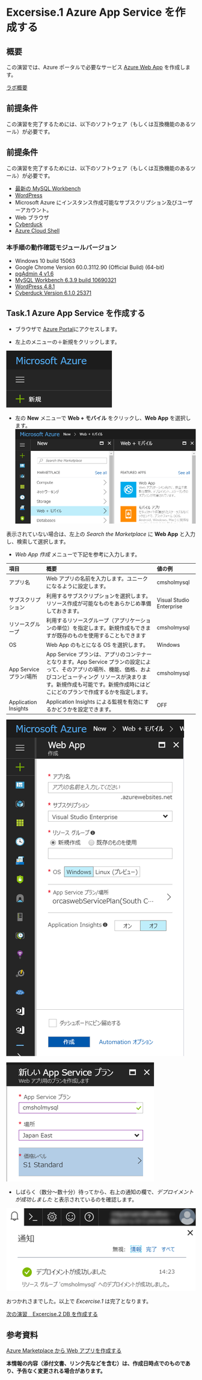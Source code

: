 # Excersise.1 Azure App Service を作成する

## 概要
この演習では、Azure ポータルで必要なサービス [Azure Web App](https://azure.microsoft.com/ja-jp/services/app-service/web/) を作成します。

[ラボ概要](../README.md)

## 前提条件
この演習を完了するためには、以下のソフトウェア（もしくは互換機能のあるツール）が必要です。

## 前提条件
この演習を完了するためには、以下のソフトウェア（もしくは互換機能のあるツール）が必要です。

* [最新の MySQL Workbench](https://dev.mysql.com/downloads/workbench/)
* [WordPress](https://wordpress.org/download/)
* Microsoft Azure にインスタンス作成可能なサブスクリプション及びユーザーアカウント。
* Web ブラウザ
* [Cyberduck](https://cyberduck.io/)
* [Azure Cloud Shell](https://docs.microsoft.com/ja-jp/azure/cloud-shell/overview)

### 本手順の動作確認モジュールバージョン
* Windows 10 build 15063
* Google Chrome Version 60.0.3112.90 (Official Build) (64-bit)
* [pgAdmin 4 v1.6](https://www.postgresql.org/ftp/pgadmin/pgadmin4/v1.6/windows/)
* [MySQL Workbench 6.3.9 build 10690321](https://dev.mysql.com/downloads/workbench/)
* [WordPress 4.8.1](https://wordpress.org/download/)
* [Cyberduck Version 6.1.0 25371](https://cyberduck.io/)


## Task.1 Azure App Service を作成する
- ブラウザで [Azure Portal](http://portal.azure.com/)にアクセスします。

- 左上のメニューの＋新規をクリックします。

![Ex1-1](./Picture/Ex1-1.png)

- 左の __New__ メニューで __Web + モバイル__ をクリックし、__Web App__ を選択します。
![Ex1-2](./Picture/Ex1-2.png)

表示されていない場合は、左上の _Search the Marketplace_ に __Web App__ と入力し、検索して選択します。

- _Web App 作成_ メニューで下記を参考に入力します。

| 項目 | 概要 | 値の例 |
|:---------------------|:------------|:-------------|
| アプリ名              | Web アプリの名前を入力します。ユニークになるように設定します。 | cmsholmysql |
| サブスクリプション     | 利用するサブスクリプションを選択します。リソース作成が可能なものをあらかじめ準備しておきます。                       | Visual Studio Enterprise       |
| リソースグループ       | 利用するリソースグループ（アプリケーションの単位）を指定します。新規作成もできますが既存のものを使用することもできます | cmsholmysql   |
| OS                   | Web App のもとになる OS を選択します。      | Windows       |
| App Service プラン/場所 | App Service プランは、アプリのコンテナーとなります。App Service プランの設定によって、そのアプリの場所、機能、価格、およびコンピューティング リソースが決まります。新規作成も可能です。新規作成時にはどこにどのプランで作成するかを指定します。      | cmsholmysql |
| Application Insights | Application Insights による監視を有効にするかどうかを設定できます。 | OFF |

![Ex1-3](./Picture/Ex1-3.png)

![Ex1-4](./Picture/Ex1-4.png)


- しばらく（数分～数十分）待ってから、右上の通知の欄で、_デプロイメントが成功しました_ と表示されているのを確認します。

![Ex1-5](./Picture/Ex1-5.png)

おつかれさまでした。以上で _Excercise.1_ は完了となります。

[次の演習　Excercise.2 DB を作成する](./Excercise2-CreateDB.md)

## 参考資料 
[Azure Marketplace から Web アプリを作成する](https://docs.microsoft.com/ja-jp/azure/app-service-web/app-service-web-create-web-app-from-marketplace)

__本情報の内容（添付文書、リンク先などを含む）は、作成日時点でのものであり、予告なく変更される場合があります。__

